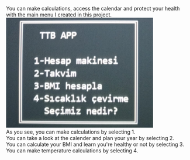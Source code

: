 You can make calculations, access the calendar and protect your health with the main menu I created in this project.
<img height=300 src="p1menufoto.jpg"/><br>
As you see, you can make calculations by selecting 1.<br>
You can take a look at the calender and plan your year by selecting 2.<br>
You can calculate your BMI and learn you're healthy or not by selecting 3.<br>
You can make temperature calculations by selecting 4.<br>